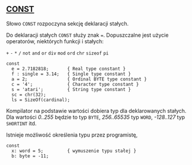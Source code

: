 #

## [CONST](https://www.freepascal.org/docs-html/ref/refse9.html)

Słowo `CONST` rozpoczyna sekcję deklaracji stałych.

Do deklaracji stałych `CONST` służy znak `=`. Dopuszczalne jest użycie operatorów, niektórych funkcji i stałych:

`+` `-` `*` `/` `not` `and` `or` `div` `mod` `ord` `chr` `sizeof` `pi`


```delphi
const
  e = 2.7182818;       { Real type constant }
  f : single = 3.14;   { Single type constant }
  a = 2;               { Ordinal BYTE type constant }
  c = '4';             { Character type constant }
  s = 'atari';         { String type constant }
  sc = chr(32);
  ls = SizeOf(cardinal);
```

Kompilator na podstawie wartości dobiera typ dla deklarowanych stałych. Dla wartości *0..255* będzie to typ `BYTE`, *256..65535* typ `WORD`, *-128..127* typ `SHORTINT` itd.


Istnieje możliwość określenia typu przez programistę,

```delphi
const
  x: word = 5;         { wymuszenie typu stałej }
  b: byte = -11;
```
